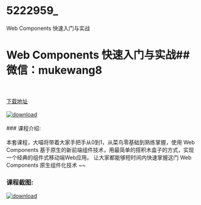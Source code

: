 # 5222959_
Web Components 快速入门与实战
# Web Components 快速入门与实战## 微信：mukewang8
<br/></br>[下载地址](http://www.36tz.cn/article/5222959 "下载地址")
<br/></br>[![download](http://36tz.cn/muke_img/2022_02_1-38-300x223.png "下载地址")](http://www.36tz.cn/article/5222959 "下载地址")
<br/></br>### 课程介绍:<br/></br>本套课程，大喵将带着大家手把手从0到1，从菜鸟零基础到熟练掌握，使用 Web Components 基于原生的新前端组件技术，用最简单的搭积木盒子的方式，实现一个经典的组件式移动端Web应用。
让大家都能够短时间内快速掌握这门 Web Components 原生组件化技术 ~~

### 课程截图:
[![download](http://36tz.cn/muke_img/2022_02_2-63.png "下载地址")](http://www.36tz.cn/article/5222959 "下载地址")
